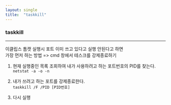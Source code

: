 ```yaml
---
layout: single
title:  "taskkill"
---
```

### taskkill
***
이클립스 톰캣 실행시 포트 이미 쓰고 있다고 실행 안된다고 하면  
가장 먼저 하는 방법 => cmd 창에서 테스크를 강제종료하기  

1. 현재 실행중인 목록 조회하여 내가 사용하려고 하는 포트번호의 PID를 찾는다.  
`netstat -a -o -n`  

2. 내가 쓰려고 하는 포트를 강제종료한다.  
`taskkill /F /PID [PID번호]` 

3. 다시 실행
